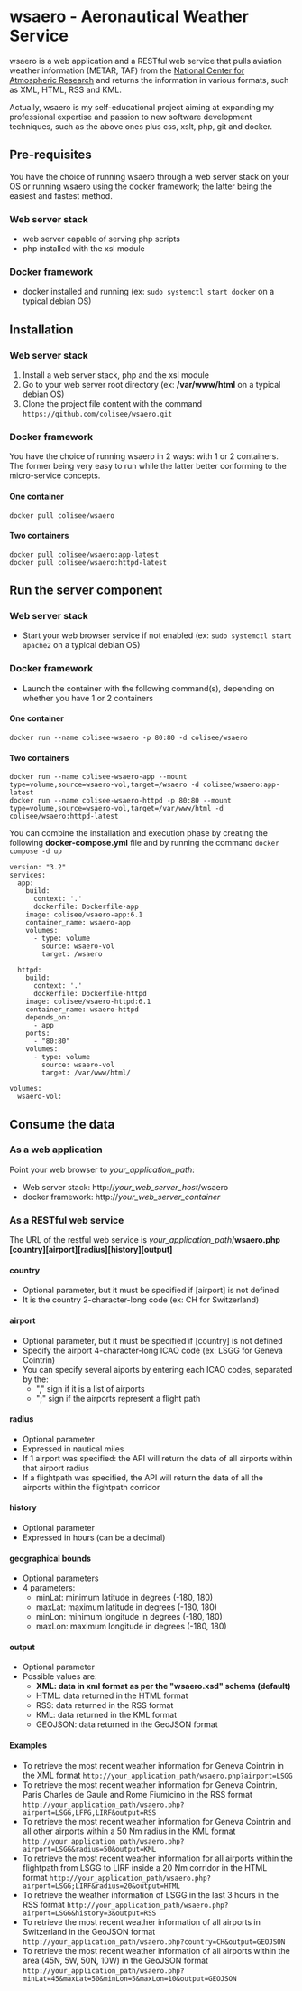 # wsaero - Aeronautical Weather Service

wsaero is a web application and a RESTful web service that pulls aviation weather information (METAR, TAF) from the [National Center for Atmospheric Research][NCAR] 
and returns the information in various formats, such as XML, HTML, RSS and KML.

Actually, wsaero is my self-educational project aiming at expanding my professional expertise and passion to new software development techniques, 
such as the above ones plus css, xslt, php, git and docker.

## Pre-requisites
You have the choice of running wsaero through a web server stack on your OS or running wsaero using the docker framework; 
the latter being the easiest and fastest method.

### Web server stack
* web server capable of serving php scripts
* php installed with the xsl module

### Docker framework
* docker installed and running (ex: `sudo systemctl start docker` on a typical debian OS)
  
## Installation
### Web server stack
1. Install a web server stack, php and the xsl module
2. Go to your web server root directory (ex: **/var/www/html** on a typical debian OS)
3. Clone the project file content with the command `https://github.com/colisee/wsaero.git`

### Docker framework
You have the choice of running wsaero in 2 ways: with 1 or 2 containers. The former being very easy to run while the latter better conforming to the micro-service concepts.
#### One container
```
docker pull colisee/wsaero
``` 

#### Two containers
```
docker pull colisee/wsaero:app-latest
docker pull colisee/wsaero:httpd-latest
```

## Run the server component
### Web server stack
* Start your web browser service if not enabled (ex: `sudo systemctl start apache2` on a typical debian OS)

### Docker framework
* Launch the container with the following command(s), depending on whether you have 1 or 2 containers

#### One container

```
docker run --name colisee-wsaero -p 80:80 -d colisee/wsaero

```

#### Two containers
```
docker run --name colisee-wsaero-app --mount type=volume,source=wsaero-vol,target=/wsaero -d colisee/wsaero:app-latest
docker run --name colisee-wsaero-httpd -p 80:80 --mount type=volume,source=wsaero-vol,target=/var/www/html -d colisee/wsaero:httpd-latest
```

You can combine the installation and execution phase by creating the following **docker-compose.yml** file and by running the command `docker compose -d up`
```
version: "3.2"
services:
  app:
    build:
      context: '.'
      dockerfile: Dockerfile-app
    image: colisee/wsaero-app:6.1
    container_name: wsaero-app
    volumes:
      - type: volume
        source: wsaero-vol
        target: /wsaero

  httpd:
    build:
      context: '.'
      dockerfile: Dockerfile-httpd
    image: colisee/wsaero-httpd:6.1
    container_name: wsaero-httpd
    depends_on:
      - app
    ports:
      - "80:80"
    volumes:
      - type: volume
        source: wsaero-vol
        target: /var/www/html/

volumes:
  wsaero-vol:
```

## Consume the data
### As a web application
Point your web browser to *your_application_path*:
* Web server stack: http://*your_web_server_host*/wsaero
* docker framework: http://*your_web_server_container* 

### As a RESTful web service
The URL of the restful web service is *your_application_path*/__wsaero.php [country][airport][radius][history][output]__

#### country
* Optional parameter, but it must be specified if [airport] is not defined
* It is the country 2-character-long code (ex: CH for Switzerland)

#### airport
* Optional parameter, but it must be specified if [country] is not defined
* Specify the airport 4-character-long ICAO code (ex: LSGG for Geneva Cointrin)
* You can specify several aiports by entering each ICAO codes, separated by the:
  * "," sign if it is a list of airports
  * ";" sign if the airports represent a flight path 

#### radius
* Optional parameter
* Expressed in nautical miles
* If 1 airport was specified: the API will return the data of all airports within that airport radius
* If a flightpath was specified, the API will return the data of all the airports within the flightpath corridor 

#### history
* Optional parameter
* Expressed in hours (can be a decimal)

#### geographical bounds
* Optional parameters
* 4 parameters:
  * minLat: minimum latitude in degrees (-180, 180)
  * maxLat: maximum latitude in degrees (-180, 180)
  * minLon: minimum longitude in degrees (-180, 180)
  * maxLon: maximum longitude in degrees (-180, 180)

#### output
* Optional parameter
* Possible values are:
  * **XML: data in xml format as per the "wsaero.xsd" schema (default)**
  * HTML: data returned in the HTML format
  * RSS: data returned in the RSS format
  * KML: data returned in the KML format
  * GEOJSON: data returned in the GeoJSON format

#### Examples
* To retrieve the most recent weather information for Geneva Cointrin in the XML format
`http://your_application_path/wsaero.php?airport=LSGG`
* To retrieve the most recent weather information for Geneva Cointrin, Paris Charles de Gaule and Rome Fiumicino in the RSS format
`http://your_application_path/wsaero.php?airport=LSGG,LFPG,LIRF&output=RSS`
* To retrieve the most recent weather information for Geneva Cointrin and all other airports within a 50 Nm radius in the KML format
`http://your_application_path/wsaero.php?airport=LSGG&radius=50&output=KML`
* To retrieve the most recent weather information for all airports within the flightpath from LSGG to LIRF inside a 20 Nm corridor in the HTML format
`http://your_application_path/wsaero.php?airport=LSGG;LIRF&radius=20&output=HTML`
* To retrieve the weather information of LSGG in the last 3 hours in the RSS format
`http://your_application_path/wsaero.php?airport=LSGG&history=3&output=RSS`
* To retrieve the most recent weather information of all airports in Switzerland in the GeoJSON format
`http://your_application_path/wsaero.php?country=CH&output=GEOJSON`
* To retrieve the most recent weather information of all airports within the area (45N, 5W, 50N, 10W) in the GeoJSON format
`http://your_application_path/wsaero.php?minLat=45&maxLat=50&minLon=5&maxLon=10&output=GEOJSON`

[NCAR]: http://weather.aero
